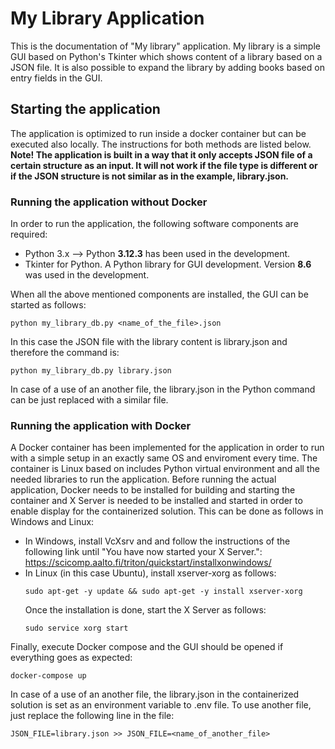 # My Library Application

This is the documentation of "My library" application. My library is a simple GUI based on Python's Tkinter which shows content of a library based on a JSON file. It is also possible to expand the library by adding books based on entry fields in the GUI.

## Starting the application

The application is optimized to run inside a docker container but can be executed also locally. The instructions for both methods are listed below.
<b>Note! The application is built in a way that it only accepts JSON file of a certain structure as an input. It will not work if the file type is different or if the JSON structure is not similar as in the example, library.json.</b>

### Running the application without Docker

In order to run the application, the following software components are required: 
* Python 3.x --> Python <b>3.12.3</b> has been used in the development.
* Tkinter for Python. A Python library for GUI development. Version <b>8.6</b> was used in the development.

When all the above mentioned components are installed, the GUI can be started as follows:
```
python my_library_db.py <name_of_the_file>.json
```
In this case the JSON file with the library content is library.json and therefore the command is:
```
python my_library_db.py library.json
```

In case of a use of an another file, the library.json in the Python command can be just replaced with a similar file.

### Running the application with Docker

A Docker container has been implemented for the application in order to run with a simple setup in an exactly same OS and enviroment every time. The container is Linux based on includes Python virtual environment and all the needed libraries to run the application. Before running the actual application, Docker needs to be installed for building and starting the container and X Server is needed to be installed and started in order to enable display for the containerized solution. This can be done as follows in Windows and Linux:
  * In Windows, install VcXsrv and and follow the instructions of the following link until "You have now started your X Server.": 
    https://scicomp.aalto.fi/triton/quickstart/installxonwindows/
  * In Linux (in this case Ubuntu), install xserver-xorg as follows:
    ```
    sudo apt-get -y update && sudo apt-get -y install xserver-xorg
    ```
    Once the installation is done, start the X Server as follows:
    ```
    sudo service xorg start
    ```

Finally, execute Docker compose and the GUI should be opened if everything goes as expected:
```
docker-compose up
```
In case of a use of an another file, the library.json in the containerized solution is set as an environment variable to .env file. To use another file, just replace the following line in the file:
```
JSON_FILE=library.json >> JSON_FILE=<name_of_another_file>
```
